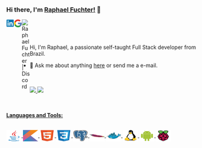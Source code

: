 ### Hi there, I'm [Raphael Fuchter!](https://github.com/raphaelfuchter/) 👋

<a href="https://www.linkedin.com/in/raphael-fuchter-13b483bb/">
  <img align="left" alt="Raphael Fuchter | LinkedIn" width="20px" src="https://raw.githubusercontent.com/devicons/devicon/master/icons/linkedin/linkedin-original.svg" />
</a>
<a href="mailto:raphael.fuchter@gmail.com">
  <img align="left" alt="Raphael Fuchter | E-Mail" width="21px" src="https://raw.githubusercontent.com/devicons/devicon/master/icons/google/google-original.svg" />
</a>
<a href="https://discordapp.com/users/311140686651195402">
  <img align="left" alt="Raphael Fuchter | Discord" width="21px" src="https://raw.githubusercontent.com/anuraghazra/anuraghazra/master/assets/discord-round.svg" />
</a>

<br/>
<br/>
<br/>

Hi, I'm Raphael, a passionate self-taught Full Stack developer from Brazil.

- 💬 Ask me about anything [here](https://github.com/raphaelfuchter/raphaelfuchter/issues) or send me a e-mail.

<br/>
<br/>

<div>
    <a href="https://github.com/raphaelfuchter">
    <img height="180em" src="https://github-readme-stats.vercel.app/api?username=raphaelfuchter&show_icons=true&theme=default&include_all_commits=true&count_private=true"/>
    <img height="180em" src="https://github-readme-stats.vercel.app/api/top-langs/?username=raphaelfuchter&layout=compact&langs_count=7&theme=default"/>
</div>
  
<br />
<br />

**Languages and Tools:**  
 
<div style="display: inline_block"><br>
    <img align="center" alt="Rf-java" height="30" width="40" src="https://raw.githubusercontent.com/devicons/devicon/master/icons/java/java-original.svg">
    <img align="center" alt="Rf-kotlin" height="30" width="40" src="https://raw.githubusercontent.com/devicons/devicon/master/icons/kotlin/kotlin-original.svg">    
    <img align="center" alt="Rf-HTML" height="30" width="40" src="https://raw.githubusercontent.com/devicons/devicon/master/icons/html5/html5-original.svg">
    <img align="center" alt="Rf-CSS" height="30" width="40" src="https://raw.githubusercontent.com/devicons/devicon/master/icons/css3/css3-original.svg">
    <img align="center" alt="Rf-postgresql" height="30" width="40" src="https://raw.githubusercontent.com/devicons/devicon/master/icons/postgresql/postgresql-original.svg">
    <img align="center" alt="Rf-apache" height="30" width="40" src="https://raw.githubusercontent.com/devicons/devicon/master/icons/apache/apache-original.svg">  
    <img align="center" alt="Rf-docker" height="30" width="40" src="https://raw.githubusercontent.com/devicons/devicon/master/icons/docker/docker-original.svg">
    <img align="center" alt="Rf-linux" height="30" width="40" src="https://raw.githubusercontent.com/devicons/devicon/master/icons/linux/linux-original.svg">
    <img align="center" alt="Rf-android" height="30" width="40" src="https://raw.githubusercontent.com/devicons/devicon/master/icons/android/android-original.svg">
    <img align="center" alt="Rf-raspberrypi" height="30" width="40" src="https://raw.githubusercontent.com/devicons/devicon/master/icons/raspberrypi/raspberrypi-original.svg">   
</div>
  
  ##
  
